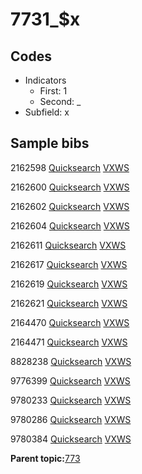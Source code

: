# 7731\_$x

## Codes

-   Indicators
    -   First: 1
    -   Second: \_
-   Subfield: x

## Sample bibs

2162598 [Quicksearch](https://search.library.yale.edu/catalog/2162598) [VXWS](http://prodorbis.library.yale.edu:7014/vxws/GetHoldingsService?bibId=2162598)

2162600 [Quicksearch](https://search.library.yale.edu/catalog/2162600) [VXWS](http://prodorbis.library.yale.edu:7014/vxws/GetHoldingsService?bibId=2162600)

2162602 [Quicksearch](https://search.library.yale.edu/catalog/2162602) [VXWS](http://prodorbis.library.yale.edu:7014/vxws/GetHoldingsService?bibId=2162602)

2162604 [Quicksearch](https://search.library.yale.edu/catalog/2162604) [VXWS](http://prodorbis.library.yale.edu:7014/vxws/GetHoldingsService?bibId=2162604)

2162611 [Quicksearch](https://search.library.yale.edu/catalog/2162611) [VXWS](http://prodorbis.library.yale.edu:7014/vxws/GetHoldingsService?bibId=2162611)

2162617 [Quicksearch](https://search.library.yale.edu/catalog/2162617) [VXWS](http://prodorbis.library.yale.edu:7014/vxws/GetHoldingsService?bibId=2162617)

2162619 [Quicksearch](https://search.library.yale.edu/catalog/2162619) [VXWS](http://prodorbis.library.yale.edu:7014/vxws/GetHoldingsService?bibId=2162619)

2162621 [Quicksearch](https://search.library.yale.edu/catalog/2162621) [VXWS](http://prodorbis.library.yale.edu:7014/vxws/GetHoldingsService?bibId=2162621)

2164470 [Quicksearch](https://search.library.yale.edu/catalog/2164470) [VXWS](http://prodorbis.library.yale.edu:7014/vxws/GetHoldingsService?bibId=2164470)

2164471 [Quicksearch](https://search.library.yale.edu/catalog/2164471) [VXWS](http://prodorbis.library.yale.edu:7014/vxws/GetHoldingsService?bibId=2164471)

8828238 [Quicksearch](https://search.library.yale.edu/catalog/8828238) [VXWS](http://prodorbis.library.yale.edu:7014/vxws/GetHoldingsService?bibId=8828238)

9776399 [Quicksearch](https://search.library.yale.edu/catalog/9776399) [VXWS](http://prodorbis.library.yale.edu:7014/vxws/GetHoldingsService?bibId=9776399)

9780233 [Quicksearch](https://search.library.yale.edu/catalog/9780233) [VXWS](http://prodorbis.library.yale.edu:7014/vxws/GetHoldingsService?bibId=9780233)

9780286 [Quicksearch](https://search.library.yale.edu/catalog/9780286) [VXWS](http://prodorbis.library.yale.edu:7014/vxws/GetHoldingsService?bibId=9780286)

9780384 [Quicksearch](https://search.library.yale.edu/catalog/9780384) [VXWS](http://prodorbis.library.yale.edu:7014/vxws/GetHoldingsService?bibId=9780384)

**Parent topic:**[773](../../tags/773/773.md)

